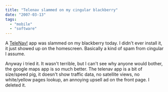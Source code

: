 ```yaml
---
title: "Telenav slammed on my cingular blackberry"
date: "2007-03-13"
tags: 
  - "mobile"
  - "software"
---
```


A [TeleNav!](http://www.telenav.com/ "TeleNav - Always find your way!") app was slammed on my blackberry today. I didn't ever install it, it just showed up on the homescreen. Basically a kind of spam from cingular I assume.

Anyway i tried it. It wasn't terrible, but I can't see why anyone would bother, the google maps app is so much better. The telenav app is a bit of size/speed pig, it doesn't show traffic data, no satellite views, no white/yellow pages lookup, an annoying upsell ad on the front page. I deleted it.
